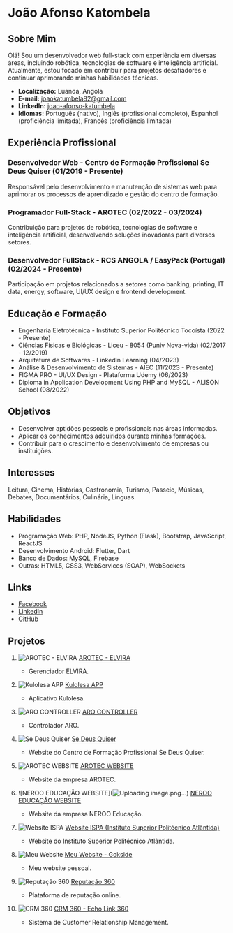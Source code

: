 # João Afonso Katombela

## Sobre Mim
Olá! Sou um desenvolvedor web full-stack com experiência em diversas áreas, incluindo robótica, tecnologias de software e inteligência artificial. Atualmente, estou focado em contribuir para projetos desafiadores e continuar aprimorando minhas habilidades técnicas.

- **Localização:** Luanda, Angola
- **E-mail:** joaokatumbela82@gmail.com
- **LinkedIn:** [joao-afonso-katumbela](https://linkedin.com/in/joao-afonso-katumbela)
- **Idiomas:** Português (nativo), Inglês (profissional completo), Espanhol (proficiência limitada), Francês (proficiência limitada)

## Experiência Profissional
### Desenvolvedor Web - Centro de Formação Profissional Se Deus Quiser (01/2019 - Presente)
Responsável pelo desenvolvimento e manutenção de sistemas web para aprimorar os processos de aprendizado e gestão do centro de formação.

### Programador Full-Stack - AROTEC (02/2022 - 03/2024)
Contribuição para projetos de robótica, tecnologias de software e inteligência artificial, desenvolvendo soluções inovadoras para diversos setores.

### Desenvolvedor FullStack - RCS ANGOLA / EasyPack (Portugal) (02/2024 - Presente)
Participação em projetos relacionados a setores como banking, printing, IT data, energy, software, UI/UX design e frontend development.

## Educação e Formação
- Engenharia Eletrotécnica - Instituto Superior Politécnico Tocoísta (2022 - Presente)
- Ciências Físicas e Biológicas - Liceu - 8054 (Puniv Nova-vida) (02/2017 - 12/2019)
- Arquitetura de Softwares - Linkedin Learning (04/2023)
- Análise & Desenvolvimento de Sistemas - AIEC (11/2023 - Presente)
- FIGMA PRO - UI/UX Design - Plataforma Udemy (06/2023)
- Diploma in Application Development Using PHP and MySQL - ALISON School (08/2022)

## Objetivos
- Desenvolver aptidões pessoais e profissionais nas áreas informadas.
- Aplicar os conhecimentos adquiridos durante minhas formações.
- Contribuir para o crescimento e desenvolvimento de empresas ou instituições.

## Interesses
Leitura, Cinema, Histórias, Gastronomia, Turismo, Passeio, Músicas, Debates, Documentários, Culinária, Línguas.

## Habilidades
- Programação Web: PHP, NodeJS, Python (Flask), Bootstrap, JavaScript, ReactJS
- Desenvolvimento Android: Flutter, Dart
- Banco de Dados: MySQL, Firebase
- Outras: HTML5, CSS3, WebServices (SOAP), WebSockets

## Links
- [Facebook](https://www.facebook.com/jkatombela)
- [LinkedIn](https://linkedin.com/in/joao-afonso-katumbela)
- [GitHub](https://github.com/katumbela)

## Projetos

1. ![AROTEC - ELVIRA](https://img.icons8.com/ios/50/fff/robot-2.png) [AROTEC - ELVIRA](https://elvira-manager-delta.vercel.app/)
   - Gerenciador ELVIRA.

2. ![Kulolesa APP](https://img.icons8.com/ios/50/fff/android-os.png) [Kulolesa APP](https://play.google.com/store/apps/details?id=com.arotec.katumbela.kulolesa)
   - Aplicativo Kulolesa.

3. ![ARO CONTROLLER](https://img.icons8.com/ios/50/fff/android-os.png) [ARO CONTROLLER](https://play.google.com/store/apps/details?id=com.katumbela.arotec.arobot.arobot_controller)
   - Controlador ARO.

4. ![Se Deus Quiser](https://img.icons8.com/ios-filled/50/domain.png) [Se Deus Quiser](https://sedeusquiser.org)
   - Website do Centro de Formação Profissional Se Deus Quiser.

5. ![AROTEC WEBSITE](https://img.icons8.com/ios-filled/50/domain.png) [AROTEC WEBSITE](https://arotec.ao/pt)
   - Website da empresa AROTEC.

6. ![NEROO EDUCAÇÃO WEBSITE](![Uploading image.png…]()) [NEROO EDUCAÇÃO WEBSITE](https://neroo-omega.vercel.app)
   - Website da empresa NEROO Educação.

7. ![Website ISPA](https://img.icons8.com/ios-filled/50/domain.png) [Website ISPA (Instituto Superior Politécnico Atlântida)](https://ispatlantida.co.ao)
   - Website do Instituto Superior Politécnico Atlântida.

8. ![Meu Website](https://img.icons8.com/ios-filled/50/domain.png) [Meu Website - Gokside](https://gokside.site)
   - Meu website pessoal.

9. ![Reputação 360](https://img.icons8.com/ios-filled/50/domain.png) [Reputação 360](https://reputacao360.online)
   - Plataforma de reputação online.

10. ![CRM 360](https://img.icons8.com/ios-filled/50/domain.png) [CRM 360 - Echo Link 360](https://crm-360.vercel.app)
    - Sistema de Customer Relationship Management.
